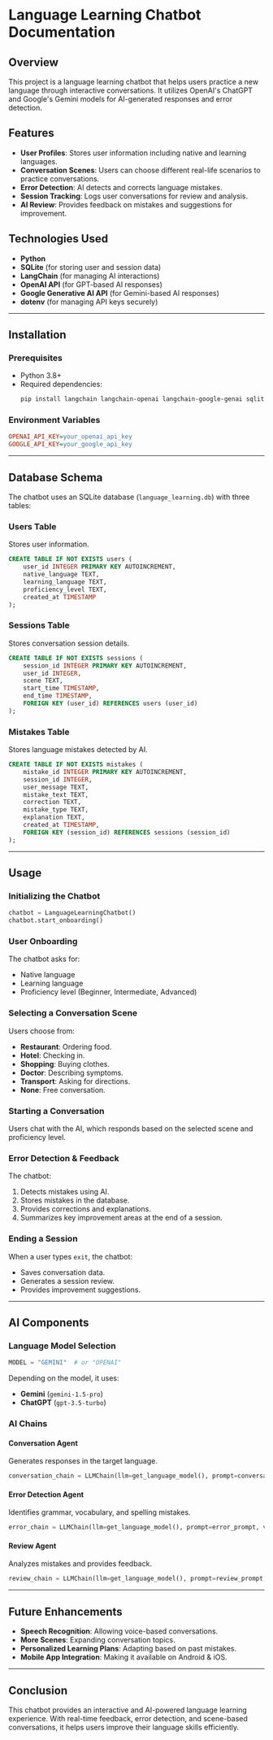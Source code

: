 # Language Learning Chatbot Documentation

## Overview

This project is a language learning chatbot that helps users practice a new language through interactive conversations. It utilizes OpenAI's ChatGPT and Google's Gemini models for AI-generated responses and error detection.

## Features

- **User Profiles**: Stores user information including native and learning languages.
- **Conversation Scenes**: Users can choose different real-life scenarios to practice conversations.
- **Error Detection**: AI detects and corrects language mistakes.
- **Session Tracking**: Logs user conversations for review and analysis.
- **AI Review**: Provides feedback on mistakes and suggestions for improvement.

## Technologies Used

- **Python**
- **SQLite** (for storing user and session data)
- **LangChain** (for managing AI interactions)
- **OpenAI API** (for GPT-based AI responses)
- **Google Generative AI API** (for Gemini-based AI responses)
- **dotenv** (for managing API keys securely)

---

## Installation

### Prerequisites

- Python 3.8+
- Required dependencies:
  ```bash
  pip install langchain langchain-openai langchain-google-genai sqlite3 python-dotenv
  ```

### Environment Variables

```ini
OPENAI_API_KEY=your_openai_api_key
GOOGLE_API_KEY=your_google_api_key
```

---

## Database Schema

The chatbot uses an SQLite database (`language_learning.db`) with three tables:

### Users Table

Stores user information.

```sql
CREATE TABLE IF NOT EXISTS users (
    user_id INTEGER PRIMARY KEY AUTOINCREMENT,
    native_language TEXT,
    learning_language TEXT,
    proficiency_level TEXT,
    created_at TIMESTAMP
);
```

### Sessions Table

Stores conversation session details.

```sql
CREATE TABLE IF NOT EXISTS sessions (
    session_id INTEGER PRIMARY KEY AUTOINCREMENT,
    user_id INTEGER,
    scene TEXT,
    start_time TIMESTAMP,
    end_time TIMESTAMP,
    FOREIGN KEY (user_id) REFERENCES users (user_id)
);
```

### Mistakes Table

Stores language mistakes detected by AI.

```sql
CREATE TABLE IF NOT EXISTS mistakes (
    mistake_id INTEGER PRIMARY KEY AUTOINCREMENT,
    session_id INTEGER,
    user_message TEXT,
    mistake_text TEXT,
    correction TEXT,
    mistake_type TEXT,
    explanation TEXT,
    created_at TIMESTAMP,
    FOREIGN KEY (session_id) REFERENCES sessions (session_id)
);
```

---

## Usage

### Initializing the Chatbot

```python
chatbot = LanguageLearningChatbot()
chatbot.start_onboarding()
```

### User Onboarding

The chatbot asks for:

- Native language
- Learning language
- Proficiency level (Beginner, Intermediate, Advanced)

### Selecting a Conversation Scene

Users choose from:

- **Restaurant**: Ordering food.
- **Hotel**: Checking in.
- **Shopping**: Buying clothes.
- **Doctor**: Describing symptoms.
- **Transport**: Asking for directions.
- **None**: Free conversation.

### Starting a Conversation

Users chat with the AI, which responds based on the selected scene and proficiency level.

### Error Detection & Feedback

The chatbot:

1. Detects mistakes using AI.
2. Stores mistakes in the database.
3. Provides corrections and explanations.
4. Summarizes key improvement areas at the end of a session.

### Ending a Session

When a user types `exit`, the chatbot:

- Saves conversation data.
- Generates a session review.
- Provides improvement suggestions.

---

## AI Components

### Language Model Selection

```python
MODEL = "GEMINI"  # or "OPENAI"
```

Depending on the model, it uses:

- **Gemini** (`gemini-1.5-pro`)
- **ChatGPT** (`gpt-3.5-turbo`)

### AI Chains

#### Conversation Agent

Generates responses in the target language.

```python
conversation_chain = LLMChain(llm=get_language_model(), prompt=conversation_prompt, memory=memory, verbose=True)
```

#### Error Detection Agent

Identifies grammar, vocabulary, and spelling mistakes.

```python
error_chain = LLMChain(llm=get_language_model(), prompt=error_prompt, verbose=True)
```

#### Review Agent

Analyzes mistakes and provides feedback.

```python
review_chain = LLMChain(llm=get_language_model(), prompt=review_prompt, verbose=True)
```

---

## Future Enhancements

- **Speech Recognition**: Allowing voice-based conversations.
- **More Scenes**: Expanding conversation topics.
- **Personalized Learning Plans**: Adapting based on past mistakes.
- **Mobile App Integration**: Making it available on Android & iOS.

---

## Conclusion

This chatbot provides an interactive and AI-powered language learning experience. With real-time feedback, error detection, and scene-based conversations, it helps users improve their language skills efficiently.

